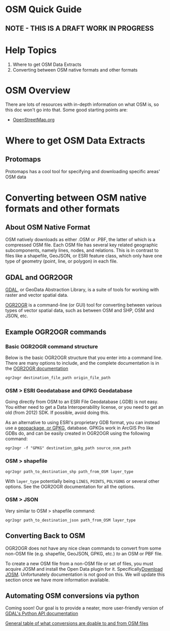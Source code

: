 # OSM Quick Guide

## NOTE - THIS IS A DRAFT WORK IN PROGRESS

# Help Topics

1. Where to get OSM Data Extracts
2. Converting between OSM native formats and other formats

# OSM Overview

There are lots of resources with in-depth information on what OSM is, so this doc won't go into that. Some good starting points are:

- [OpenStreetMap.org](https://www.openstreetmap.org/)

# Where to get OSM Data Extracts

## Protomaps

Protomaps has a cool tool for specifying and downloading specific areas' OSM data

# Converting between OSM native formats and other formats

## About OSM Native Format

OSM natively downloads as either .OSM or .PBF, the latter of which is a compressed OSM file. Each OSM file has several key related geographic subcomponents, namely lines, nodes, and relations. This is in contrast to files like a shapefile, GeoJSON, or ESRI feature class, which only have one type of geometry (point, line, or polygon) in each file.

## GDAL and OGR2OGR

[GDAL](https://gdal.org/), or GeoData Abstraction Library, is a suite of tools for working with raster and vector spatial data.

[OGR2OGR](https://gdal.org/programs/ogr2ogr.html) is a command-line (or GUI) tool for converting between various types of vector spatial data, such as between OSM and SHP, OSM and JSON, etc.

## Example OGR2OGR commands

### Basic OGR2OGR command structure

Below is the basic OGR2OGR structure that you enter into a command line. There are many options to include, and the complete documentation is in the [OGR2OGR documentation](https://gdal.org/programs/ogr2ogr.html#ogr2ogr)

`ogr2ogr destination_file_path origin_file_path`

### OSM > ESRI Geodatabase and GPKG Geodatabase

Going directly from OSM to an ESRI File Geodatabase (.GDB) is not easy. You either need to get a Data Interoperability license, or you need to get an old (from 2012) SDK. If possible, avoid doing this.

As an alternative to using ESRI's proprietary GDB format, you can instead use a [geopackage, or GPKG](https://www.geopackage.org/), database. GPKGs work in ArcGIS Pro like GDBs do, and can be easily created in OGR2OGR using the following command:

`ogr2ogr -f "GPKG" destination_gpkg_path source_osm_path`

### OSM > shapefile

`ogr2ogr path_to_destination_shp path_from_OSM layer_type`

With `layer_type` potentially being `LINES`, `POINTS`, `POLYGONS` or several other options. See the OGR2OGR documentation for all the options.

### OSM > JSON

Very similar to OSM > shapefile command:

`ogr2ogr path_to_destination_json path_from_OSM layer_type`

## Converting Back to OSM

OGR2OGR does not have any nice clean commands to convert from some non-OSM file (e.g. shapefile, GeoJSON, GPKG, etc.) _to_ an OSM or PBF file.

To create a new OSM file from a non-OSM file or set of files, you must acquire JOSM and install the Open Data plugin for it. Specifically[Download JOSM](https://josm.openstreetmap.de/wiki/Download). Unfortunately documentation is not good on this. We will update this section once we have more information available.

## Automating OSM conversions via python

Coming soon! Our goal is to provide a neater, more user-friendly version of [GDAL's Python API documentation](https://gdal.org/python/)

[General table of what conversions are doable to and from OSM files](https://wiki.openstreetmap.org/wiki/Converting_map_data_between_formats)
